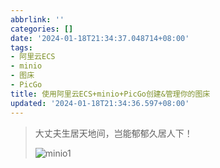 ```yaml
---
abbrlink: ''
categories: []
date: '2024-01-18T21:34:37.048714+08:00'
tags:
- 阿里云ECS
- minio
- 图床
- PicGo
title: 使用阿里云ECS+minio+PicGo创建&管理你的图床
updated: '2024-01-18T21:34:36.597+08:00'
---
```

> 大丈夫生居天地间，岂能郁郁久居人下！
>
> ![minio1](http://minio.ririsukokoromu.top:9000/pic/Articleillustration/minio1.jpg)
